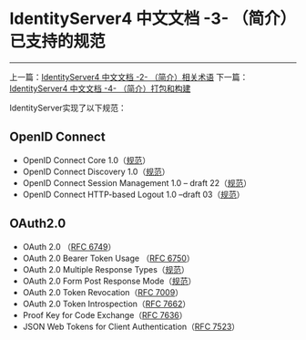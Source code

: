 # IdentityServer4 中文文档 -3- （简介）已支持的规范

-----------------------------------------------------------------------

上一篇：[IdentityServer4 中文文档 -2- （简介）相关术语](http://www.cnblogs.com/ideck/p/ids_intro_2.html)
下一篇：[IdentityServer4 中文文档 -4- （简介）打包和构建](http://www.cnblogs.com/ideck/p/ids_intro_4.html)

IdentityServer实现了以下规范：

## OpenID Connect

* OpenID Connect Core 1.0（[规范](http://openid.net/specs/openid-connect-core-1_0.html)）
* OpenID Connect Discovery 1.0（[规范](http://openid.net/specs/openid-connect-discovery-1_0.html)）
* OpenID Connect Session Management 1.0 – draft 22（[规范](http://openid.net/specs/openid-connect-session-1_0.html)）
* OpenID Connect HTTP-based Logout 1.0 –draft 03（[规范](http://openid.net/specs/openid-connect-logout-1_0.html)）

## OAuth2.0

* OAuth 2.0 （[RFC 6749](http://tools.ietf.org/html/rfc6749)）
* OAuth 2.0 Bearer Token Usage （[RFC 6750](http://tools.ietf.org/html/rfc6750)）
* OAuth 2.0 Multiple Response Types（[规范](http://openid.net/specs/oauth-v2-multiple-response-types-1_0.html)）
* OAuth 2.0 Form Post Response Mode（[规范](http://openid.net/specs/oauth-v2-form-post-response-mode-1_0.html)）
* OAuth 2.0 Token Revocation（[RFC 7009](https://tools.ietf.org/html/rfc7009)）
* OAuth 2.0 Token Introspection（[RFC 7662](https://tools.ietf.org/html/rfc7662)）
* Proof Key for Code Exchange（[RFC 7636](https://tools.ietf.org/html/rfc7636)）
* JSON Web Tokens for Client Authentication（[RFC 7523](https://tools.ietf.org/html/rfc7523)）